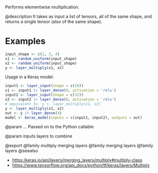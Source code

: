 Performs elementwise multiplication.

@description
It takes as input a list of tensors, all of the same shape,
and returns a single tensor (also of the same shape).

# Examples

```r
input_shape <- c(2, 3, 4)
x1 <- random_uniform(input_shape)
x2 <- random_uniform(input_shape)
y <- layer_multiply(x1, x2)
```

Usage in a Keras model:


```r
input1 <- layer_input(shape = c(16))
x1 <- input1 |> layer_dense(8, activation = 'relu')
input2 <- layer_input(shape = c(32))
x2 <- input2 |> layer_dense(8, activation = 'relu')
# equivalent to `y <- layer_multiply(x1, x2)`
y <- layer_multiply(x1, x2)
out <- y |> layer_dense(4)
model <- keras_model(inputs = c(input1, input2), outputs = out)
```

@param ...
Passed on to the Python callable

@param inputs
layers to combine

@export
@family multiply merging layers
@family merging layers
@family layers
@seealso
+ <https:/keras.io/api/layers/merging_layers/multiply#multiply-class>
+ <https://www.tensorflow.org/api_docs/python/tf/keras/layers/Multiply>
